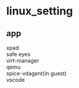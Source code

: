 # linux_setting

## app
xpad  
safe eyes  
virt-manager  
qemu  
spice-vdagent(in guest)  
vscode  
